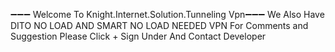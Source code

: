 ➖➖➖ Welcome To Knight.Internet.Solution.Tunneling Vpn➖➖➖
We Also Have DITO NO LOAD AND SMART NO LOAD NEEDED VPN
For Comments and Suggestion Please Click + Sign Under 
And Contact Developer

